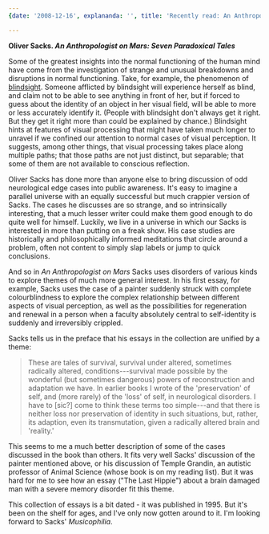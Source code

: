```yaml
---
{date: '2008-12-16', explananda: '', title: 'Recently read: An Anthropologist on Mars', tags: book_reviews}

---
```

<strong>Oliver Sacks. <em>An Anthropologist on Mars: Seven Paradoxical Tales</em></strong>

Some of the greatest insights into the normal functioning of the human mind have come from the investigation of strange and unusual breakdowns and disruptions in normal functioning.  Take, for example, the phenomenon of <a href="http://en.wikipedia.org/wiki/Blindsight">blindsight</a>.  Someone afflicted by blindsight will experience herself as blind, and claim not to be able to see anything in front of her, but if forced to guess about the identity of an object in her visual field, will be able to more or less accurately identify it.  (People with blindsight don't always get it right.  But they get it right more than could be explained by chance.)  Blindsight hints at features of visual processing that might have taken much longer to unravel if we confined our attention to normal cases of visual perception.  It suggests, among other things, that visual processing  takes place along multiple paths; that those paths are not just distinct, but separable; that some of them are not available to conscious reflection.

Oliver Sacks has done more than anyone else to bring discussion of odd neurological edge cases into public awareness.  It's easy to imagine a parallel universe with an equally successful but much crappier version of Sacks.  The cases he discusses are so strange, and so intrinsically interesting, that a much lesser writer could make them good enough to do quite well for himself.  Luckily, we live in a universe in which our Sacks is interested in more than putting on a freak show.  His case studies are historically and philosophically informed meditations that circle around a problem, often not content to simply slap labels or jump to quick conclusions.

And so in <em>An Anthropologist on Mars</em> Sacks uses disorders of various kinds to explore themes of much more general interest.  In his first essay, for example, Sacks uses the case of a painter suddenly struck with complete colourblindness to explore the complex relationship between different aspects of visual perception, as well as the possibilities for regeneration and renewal in a person when a faculty absolutely central to self-identity is suddenly and irreversibly crippled.

Sacks tells us in the preface that his essays in the collection are unified by a theme:
<blockquote>These are tales of survival, survival under altered, sometimes radically altered, conditions---survival made possible by the wonderful (but sometimes dangerous) powers of reconstruction and adaptation we have.  In earlier books I wrote of the 'preservation' of self, and (more rarely) of the 'loss' of self, in neurological disorders.  I have to [sic?] come to think these terms too simple---and that there is neither loss nor preservation of identity in such situations, but, rather, its adaption, even its transmutation, given a radically altered brain and 'reality.'</blockquote>
This seems to me a much better description of some of the cases discussed in the book than others.  It fits very well Sacks' discussion of the painter mentioned above, or his discussion of Temple Grandin, an autistic professor of Animal Science (whose book is on my reading list).  But it was hard for me to see how an essay ("The Last Hippie") about a brain damaged man with a severe memory disorder fit this theme.

This collection of essays is a bit dated - it was published in 1995.  But it's been on the shelf for ages, and I've only now gotten around to it.  I'm looking forward to Sacks' <em>Musicophilia</em>.
